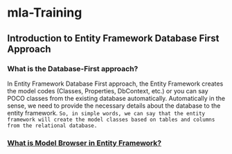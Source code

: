 # mla-Training

## Introduction to Entity Framework Database First Approach
### What is the Database-First approach?
In Entity Framework Database First approach, the Entity Framework creates the model codes (Classes, Properties, DbContext, etc.) or you can say POCO classes from the existing database automatically. Automatically in the sense, we need to provide the necessary details about the database to the entity framework. 
```So, in simple words, we can say that the entity framework will create the model classes based on tables and columns from the relational database.```

### [What is Model Browser in Entity Framework?](https://dotnettutorials.net/lesson/model-browser-in-entity-framework/#:~:text=is%20a%20Visual%20Studio%20tool%20that%20is%20integrated%20with%20ADO.NET%20Entity%20Data%20Model%20Designer%20(Entity%20Designer).%20It%20provides%20the%20Conceptual%20and%20Storage%20Models%20tree%20view%20that%20is%20defined%20in%20a%20.EDMX%20file.%20The%20Model%20Browser%20groups%20information%20into%20two%20nodes.)



